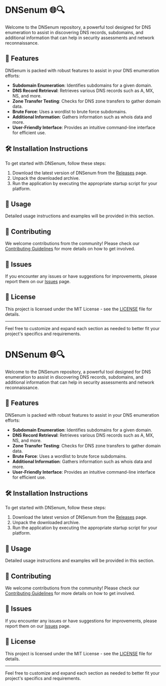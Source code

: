 # DNSenum 🌐🔍
Welcome to the DNSenum repository, a powerful tool designed for DNS enumeration to assist in discovering DNS records, subdomains, and additional information that can help in security assessments and network reconnaissance.

## 🚀 Features
DNSenum is packed with robust features to assist in your DNS enumeration efforts:
- **Subdomain Enumeration**: Identifies subdomains for a given domain.
- **DNS Record Retrieval**: Retrieves various DNS records such as A, MX, NS, and more.
- **Zone Transfer Testing**: Checks for DNS zone transfers to gather domain data.
- **Brute Force**: Uses a wordlist to brute force subdomains.
- **Additional Information**: Gathers information such as whois data and more.
- **User-Friendly Interface**: Provides an intuitive command-line interface for efficient use.

## 🛠️ Installation Instructions
To get started with DNSenum, follow these steps:
1. Download the latest version of DNSenum from the [Releases](../../releases) page.
2. Unpack the downloaded archive.
3. Run the application by executing the appropriate startup script for your platform.

## 📝 Usage
Detailed usage instructions and examples will be provided in this section.

## 🤝 Contributing
We welcome contributions from the community! Please check our [Contributing Guidelines](../../CONTRIBUTING.md) for more details on how to get involved.

## 🐞 Issues
If you encounter any issues or have suggestions for improvements, please report them on our [Issues](../../issues) page.

## 📜 License
This project is licensed under the MIT License - see the [LICENSE](../../LICENSE) file for details.

---

Feel free to customize and expand each section as needed to better fit your project's specifics and requirements.
# DNSenum 🌐🔍
Welcome to the DNSenum repository, a powerful tool designed for DNS enumeration to assist in discovering DNS records, subdomains, and additional information that can help in security assessments and network reconnaissance.

## 🚀 Features
DNSenum is packed with robust features to assist in your DNS enumeration efforts:
- **Subdomain Enumeration**: Identifies subdomains for a given domain.
- **DNS Record Retrieval**: Retrieves various DNS records such as A, MX, NS, and more.
- **Zone Transfer Testing**: Checks for DNS zone transfers to gather domain data.
- **Brute Force**: Uses a wordlist to brute force subdomains.
- **Additional Information**: Gathers information such as whois data and more.
- **User-Friendly Interface**: Provides an intuitive command-line interface for efficient use.

## 🛠️ Installation Instructions
To get started with DNSenum, follow these steps:
1. Download the latest version of DNSenum from the [Releases](../../releases) page.
2. Unpack the downloaded archive.
3. Run the application by executing the appropriate startup script for your platform.

## 📝 Usage
Detailed usage instructions and examples will be provided in this section.

## 🤝 Contributing
We welcome contributions from the community! Please check our [Contributing Guidelines](../../CONTRIBUTING.md) for more details on how to get involved.

## 🐞 Issues
If you encounter any issues or have suggestions for improvements, please report them on our [Issues](../../issues) page.

## 📜 License
This project is licensed under the MIT License - see the [LICENSE](../../LICENSE) file for details.

---

Feel free to customize and expand each section as needed to better fit your project's specifics and requirements.
